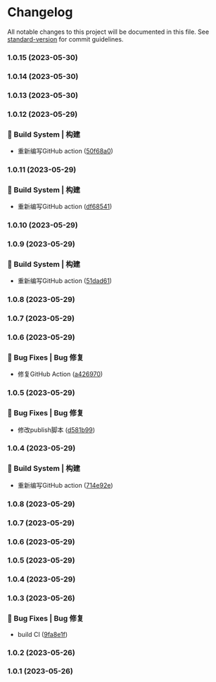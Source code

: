 # Changelog

All notable changes to this project will be documented in this file. See [standard-version](https://github.com/conventional-changelog/standard-version) for commit guidelines.

### 1.0.15 (2023-05-30)

### 1.0.14 (2023-05-30)

### 1.0.13 (2023-05-30)

### 1.0.12 (2023-05-29)


### 👷‍ Build System | 构建

* 重新编写GitHub action ([50f68a0](https://github.com/UzumakiHan/vue-pithy-calendar-rebuild/commit/50f68a02d68b7bb94e8306e4c5584de25287b34b))

### 1.0.11 (2023-05-29)


### 👷‍ Build System | 构建

* 重新编写GitHub action ([df68541](https://github.com/UzumakiHan/vue-pithy-calendar-rebuild/commit/df68541d382f6eb33aecec03925a90731c6ac09d))

### 1.0.10 (2023-05-29)

### 1.0.9 (2023-05-29)


### 👷‍ Build System | 构建

* 重新编写GitHub action ([51dad61](https://github.com/UzumakiHan/vue-pithy-calendar-rebuild/commit/51dad61b28c4595b7fe35fa1a7f1b1adaeb20a26))

### 1.0.8 (2023-05-29)

### 1.0.7 (2023-05-29)

### 1.0.6 (2023-05-29)


### 🐛 Bug Fixes | Bug 修复

* 修复GitHub Action ([a426970](https://github.com/UzumakiHan/vue-pithy-calendar-rebuild/commit/a42697099f2bbe1096c5cbed17536f760d9c2234))

### 1.0.5 (2023-05-29)


### 🐛 Bug Fixes | Bug 修复

* 修改publish脚本 ([d581b99](https://github.com/UzumakiHan/vue-pithy-calendar-rebuild/commit/d581b99a2f994653fe4c2346c9ef9f0d32312a22))

### 1.0.4 (2023-05-29)


### 👷‍ Build System | 构建

* 重新编写GitHub action ([714e92e](https://github.com/UzumakiHan/vue-pithy-calendar-rebuild/commit/714e92ebea7e27ba677c738fabf8dafcb54d1352))

### 1.0.8 (2023-05-29)

### 1.0.7 (2023-05-29)

### 1.0.6 (2023-05-29)

### 1.0.5 (2023-05-29)

### 1.0.4 (2023-05-29)

### 1.0.3 (2023-05-26)


### 🐛 Bug Fixes | Bug 修复

* build CI ([9fa8e1f](https://github.com/UzumakiHan/vue-pithy-calendar-rebuild/commit/9fa8e1f459fa1a0af7239b3c680aa46c30e4b655))

### 1.0.2 (2023-05-26)

### 1.0.1 (2023-05-26)

